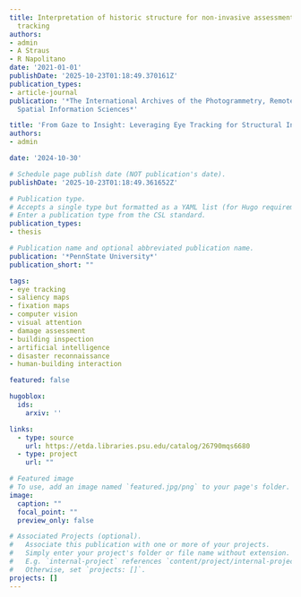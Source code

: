 ```yaml
---
title: Interpretation of historic structure for non-invasive assessment using eye
  tracking
authors:
- admin
- A Straus
- R Napolitano
date: '2021-01-01'
publishDate: '2025-10-23T01:18:49.370161Z'
publication_types:
- article-journal
publication: '*The International Archives of the Photogrammetry, Remote Sensing and
  Spatial Information Sciences*'

title: 'From Gaze to Insight: Leveraging Eye Tracking for Structural Inspection'
authors:
- admin

date: '2024-10-30'

# Schedule page publish date (NOT publication's date).
publishDate: '2025-10-23T01:18:49.361652Z'

# Publication type.
# Accepts a single type but formatted as a YAML list (for Hugo requirements).
# Enter a publication type from the CSL standard.
publication_types:
- thesis

# Publication name and optional abbreviated publication name.
publication: '*PennState University*'
publication_short: ""

tags:
- eye tracking
- saliency maps
- fixation maps
- computer vision
- visual attention
- damage assessment
- building inspection
- artificial intelligence
- disaster reconnaissance
- human-building interaction

featured: false

hugoblox:
  ids:
    arxiv: ''

links:
  - type: source
    url: https://etda.libraries.psu.edu/catalog/26790mqs6680
  - type: project
    url: ""

# Featured image
# To use, add an image named `featured.jpg/png` to your page's folder. 
image:
  caption: ""
  focal_point: ""
  preview_only: false

# Associated Projects (optional).
#   Associate this publication with one or more of your projects.
#   Simply enter your project's folder or file name without extension.
#   E.g. `internal-project` references `content/project/internal-project/index.md`.
#   Otherwise, set `projects: []`.
projects: []
---
```

